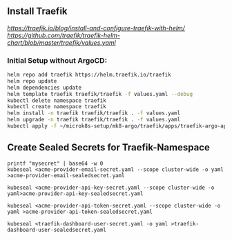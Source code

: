 Install Traefik
---------------
*https://traefik.io/blog/install-and-configure-traefik-with-helm/*
*https://github.com/traefik/traefik-helm-chart/blob/master/traefik/values.yaml*
### Initial Setup without ArgoCD:
```bash
helm repo add traefik https://helm.traefik.io/traefik
helm repo update
helm dependencies update
helm template traefik traefik/traefik -f values.yaml --debug
kubectl delete namespace traefik
kubectl create namespace traefik
helm install -n traefik traefik/traefik . -f values.yaml
helm upgrade -n traefik traefik/traefik . -f values.yaml
kubectl apply -f ~/microk8s-setup/mk8-argo/traefik/apps/traefik-argo-app.yaml
```

Create Sealed Secrets for Traefik-Namespace
-------------------------------------------
```
printf "mysecret" | base64 -w 0
kubeseal <acme-provider-email-secret.yaml --scope cluster-wide -o yaml >acme-provider-email-sealedsecret.yaml

kubeseal <acme-provider-api-key-secret.yaml --scope cluster-wide -o yaml>acme-provider-api-key-sealedsecret.yaml

kubeseal <acme-provider-api-token-secret.yaml --scope cluster-wide -o yaml >acme-provider-api-token-sealedsecret.yaml

kubeseal <traefik-dashboard-user-secret.yaml -o yaml >traefik-dashboard-user-sealedsecret.yaml
```
